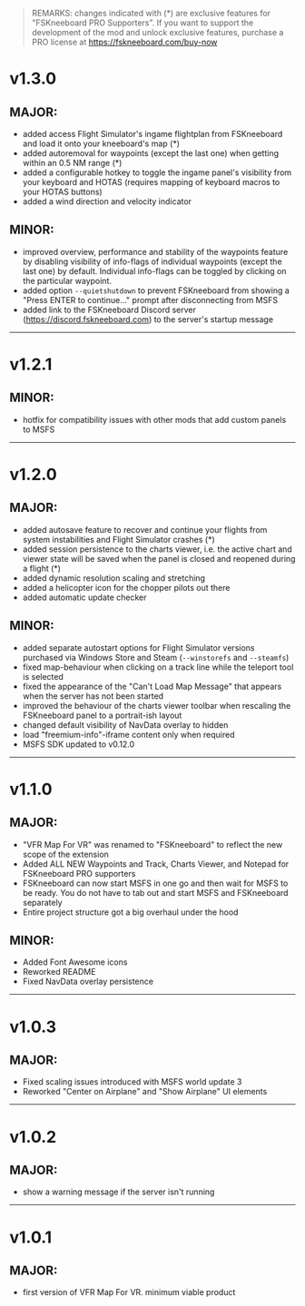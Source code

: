 > REMARKS: changes indicated with (*) are exclusive features for "FSKneeboard PRO Supporters". If you want to support the development of the mod and unlock exclusive features, purchase a PRO license at https://fskneeboard.com/buy-now

# v1.3.0

## MAJOR:

- added access Flight Simulator's ingame flightplan from FSKneeboard and load it onto your kneeboard's map (*)
- added autoremoval for waypoints (except the last one) when getting within an 0.5 NM range (*)
- added a configurable hotkey to toggle the ingame panel's visibility from your keyboard and HOTAS (requires mapping of keyboard macros to your HOTAS buttons)
- added a wind direction and velocity indicator

## MINOR:

- improved overview, performance and stability of the waypoints feature by disabling visibility of info-flags of individual waypoints (except the last one) by default. Individual info-flags can be toggled by clicking on the particular waypoint.
- added option `--quietshutdown` to prevent FSKneeboard from showing a "Press ENTER to continue..." prompt after disconnecting from MSFS
- added link to the FSKneeboard Discord server (https://discord.fskneeboard.com) to the server's startup message

---

# v1.2.1

## MINOR:

- hotfix for compatibility issues with other mods that add custom panels to MSFS

---

# v1.2.0

## MAJOR:

- added autosave feature to recover and continue your flights from system instabilities and Flight Simulator crashes (*)
- added session persistence to the charts viewer, i.e. the active chart and viewer state will be saved when the panel is closed and reopened during a flight (*)
- added dynamic resolution scaling and stretching
- added a helicopter icon for the chopper pilots out there
- added automatic update checker 

## MINOR:

- added separate autostart options for Flight Simulator versions purchased via Windows Store and Steam (`--winstorefs` and `--steamfs`)
- fixed map-behaviour when clicking on a track line while the teleport tool is selected
- fixed the appearance of the "Can't Load Map Message" that appears when the server has not been started
- improved the behaviour of the charts viewer toolbar when rescaling the FSKneeboard panel to a portrait-ish layout
- changed default visibility of NavData overlay to hidden
- load "freemium-info"-iframe content only when required
- MSFS SDK updated to v0.12.0

---

# v1.1.0

## MAJOR:

- "VFR Map For VR" was renamed to "FSKneeboard" to reflect the new scope of the extension
- Added ALL NEW Waypoints and Track, Charts Viewer, and Notepad for FSKneeboard PRO supporters
- FSKneeboard can now start MSFS in one go and then wait for MSFS to be ready. You do not have to tab out and start MSFS and FSKneeboard separately
- Entire project structure got a big overhaul under the hood

## MINOR:

- Added Font Awesome icons
- Reworked README
- Fixed NavData overlay persistence

---

# v1.0.3

## MAJOR:

- Fixed scaling issues introduced with MSFS world update 3
- Reworked "Center on Airplane" and "Show Airplane" UI elements

---

# v1.0.2

## MAJOR:

- show a warning message if the server isn't running

---

# v1.0.1

## MAJOR:

- first version of VFR Map For VR. minimum viable product